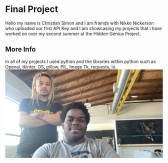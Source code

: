 # Final Project 
Hello my name is Christian Simon and I am friends with Nikko Nickerson who uploaded our first API Key and I am showcasing my projects that i have worked on over my second summer at the Hidden Genius Project.
## More Info 
In all of my projects I used python and the libraries within python such as Openai, tkinter, OS, pillow, PIL, Image Tk, requests, io.
![Alt text](https://github.com/christianAft3rHours/Final_Project_2nd/blob/main/image.jpg?raw=true)

    
